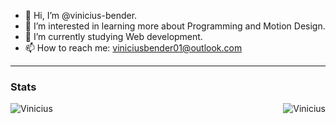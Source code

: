 - 👋 Hi, I’m @vinicius-bender.
- 👀 I’m interested in learning more about Programming and Motion Design.
- 🌱 I’m currently studying Web development.
- 📫 How to reach me: <a href="viniciusbender01@outlook.com">viniciusbender01@outlook.com</a>


<hr />

### Stats

<div>
  <img src="https://github-readme-stats.vercel.app/api?username=vinicius-bender&show_icons=true&theme=dark&title_color=ffffff&text_color=ffffff&locale=en" alt="Vinicius"/>
  <img align="right" src="https://github-readme-stats.vercel.app/api/top-langs?username=vinicius-bender&show_icons=true&theme=dark&title_color=ffffff&text_color=ffffff&locale=en&layout=compact" alt="Vinicius"/>
</div>
